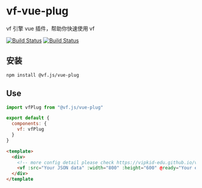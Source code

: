 # vf-vue-plug
vf 引擎 vue 插件，帮助你快速使用 vf

[![Build Status](https://travis-ci.com/vipkid-edu/vf-vue-plug.svg?branch=master)](https://travis-ci.com/vipkid-edu/vf-vue-plug)
[![Build Status](https://circleci.com/gh/vipkid-edu/vf-vue-plug.svg?style=shield)](https://circleci.com/gh/vipkid-edu/vf-vue-plug.svg?style=shield)

## 安装

```shell
npm install @vf.js/vue-plug
```
  
## Use

```javascript
import vfPlug from "@vf.js/vue-plug"

export default {
  components: {
    vf: vfPlug
  }
}
```

```html
<template>
  <div>
    <!-- more config detail please check https://vipkid-edu.github.io/vf-docs/handbook/option.html -->
    <vf :src="Your JSON data" :width="800" :height="600" @ready="Your event handle" @message="..." @error="..." @dispose="..."></vf>
  </div>
</template
```

  
